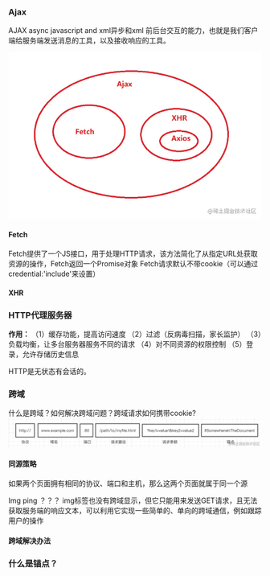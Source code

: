 ### Ajax
AJAX async javascript and xml异步和xml
前后台交互的能力，也就是我们客户端给服务端发送消息的工具，以及接收响应的工具。

<img src="../img/Ajax/Ajax.png">

#### Fetch
Fetch提供了一个JS接口，用于处理HTTP请求，该方法简化了从指定URL处获取资源的操作，Fetch返回一个Promise对象
Fetch请求默认不带cookie（可以通过credential:'include'来设置）

#### XHR


### HTTP代理服务器
**作用：**
（1）缓存功能，提高访问速度
（2）过滤（反病毒扫描，家长监护）
（3）负载均衡，让多台服务器服务不同的请求
（4）对不同资源的权限控制
（5）登录，允许存储历史信息

HTTP是无状态有会话的。

### 跨域
什么是跨域？如何解决跨域问题？跨域请求如何携带cookie?
<img src='../img/Ajax/URL.png'/>

#### 同源策略
如果两个页面拥有相同的协议、端口和主机，那么这两个页面就属于同一个源

Img ping  ？？？
img标签也没有跨域显示，但它只能用来发送GET请求，且无法获取服务端的响应文本，可以利用它实现一些简单的、单向的跨域通信，例如跟踪用户的操作


#### 跨域解决办法



### 什么是锚点？